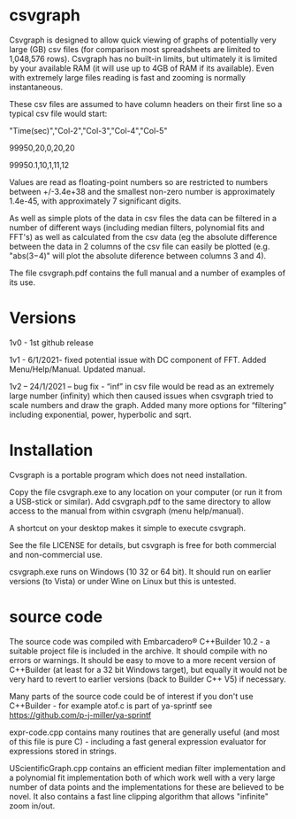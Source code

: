 # csvgraph
Csvgraph is designed to allow quick viewing of graphs of potentially very large (GB) csv files (for comparison most spreadsheets are limited to 1,048,576 rows). Csvgraph has no built-in limits, but ultimately it is limited by your available RAM (it will use up to 4GB of RAM if its available). Even with extremely large files reading is fast and zooming is normally instantaneous.

These csv files are assumed to have column headers on their first line so a typical csv file would start:

  "Time(sec)","Col-2","Col-3","Col-4","Col-5"
  
  99950,20,0,20,20
  
  99950.1,10,1,11,12

Values are read as floating-point numbers so are restricted to numbers between +/-3.4e+38 and the smallest non-zero number is approximately 1.4e-45, with approximately 7 significant digits.

As well as simple plots of the data in csv files the data can be filtered in a number of different ways (including median filters, polynomial fits and FFT's) as well as calculated from the csv data (eg the absolute difference between the data in 2 columns of the csv file can easily be plotted (e.g. "abs($3-$4)" will plot the absolute diference between columns 3 and 4).

The file csvgraph.pdf contains the full manual and a number of examples of its use.

# Versions
1v0 - 1st github release

1v1 - 6/1/2021- fixed potential issue with DC component of FFT. Added Menu/Help/Manual. Updated manual.

1v2 – 24/1/2021 – bug fix - “inf” in csv file would be read as an extremely large number (infinity) 
     which then caused issues when csvgraph tried to scale numbers and draw the 
     graph.	Added many more options for “filtering” including exponential, power, hyperbolic and sqrt.


# Installation
Cvsgraph is a portable program which does not need installation.

Copy the file csvgraph.exe to any location on your computer (or run it from a USB-stick or similar).
Add csvgraph.pdf to the same directory to allow access to the manual from within csvgraph (menu help/manual).

A shortcut on your desktop makes it simple to execute csvgraph.

See the file LICENSE for details, but csvgraph is free for both commercial and non-commercial use.

csvgraph.exe runs on Windows (10 32 or 64 bit). It should run on earlier versions (to Vista) or under Wine on Linux but this is untested.

# source code
The source code was compiled with Embarcadero® C++Builder 10.2 - a suitable project file is included in the archive. It should compile with no errors or warnings.
It should be easy to move to a more recent version of C++Builder (at least for a 32 bit Windows target), but equally it would not be very hard to revert to earlier versions (back to Builder C++ V5) if necessary. 

Many parts of the source code could be of interest if you don't use C++Builder - for example atof.c is part of ya-sprintf see https://github.com/p-j-miller/ya-sprintf

expr-code.cpp contains many routines that are generally useful (and most of this file is pure C) - including a fast general expression evaluator for expressions stored in strings.

UScientificGraph.cpp contains an efficient median filter implementation and a polynomial fit implementation both of which work well with a very large number of data points and the implementations for these are believed to be novel. 
It also contains a fast line clipping algorithm that allows "infinite" zoom in/out. 
